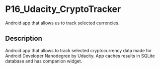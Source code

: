 # P16_Udacity_CryptoTracker
Android app that allows us to track selected currencies.

## Description

Android app that allows to track selected cryptocurrency data made for Android Developer Nanodegree by Udacity. 
App caches results in SQLite database and has companion widget.
